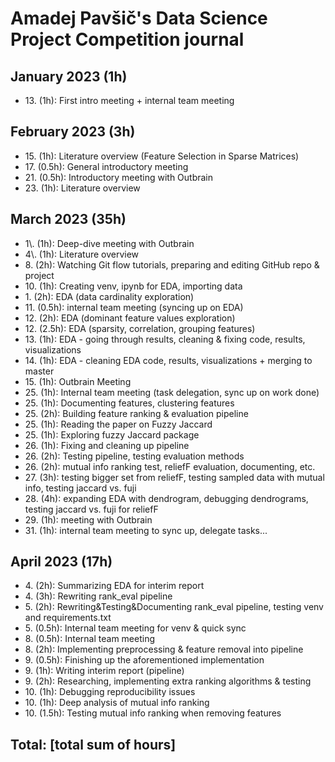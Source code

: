# Amadej Pavšič's Data Science Project Competition journal

## January 2023 (1h)
* 13\. (1h): First intro meeting + internal team meeting

## February 2023 (3h)
* 15\. (1h): Literature overview (Feature Selection in Sparse Matrices)
* 17\. (0.5h): General introductory meeting
* 21\. (0.5h): Introductory meeting with Outbrain
* 23\. (1h): Literature overview

## March 2023 (35h)
* 1\\. (1h): Deep-dive meeting with Outbrain
* 4\\. (1h): Literature overview
* 8\. (2h): Watching Git flow tutorials, preparing and editing GitHub repo & project
* 10\. (1h): Creating venv, ipynb for EDA, importing data
* 1\. (2h): EDA (data cardinality exploration)
* 11\. (0.5h): internal team meeting (syncing up on EDA)
* 12\. (2h): EDA (dominant feature values exploration)
* 12\. (2.5h): EDA (sparsity, correlation, grouping features)
* 13\. (1h): EDA - going through results, cleaning & fixing code, results, visualizations
* 14\. (1h): EDA - cleaning EDA code, results, visualizations + merging to master
* 15\. (1h): Outbrain Meeting
* 25\. (1h): Internal team meeting (task delegation, sync up on work done)
* 25\. (1h): Documenting features, clustering features
* 25\. (2h): Building feature ranking & evaluation pipeline
* 25\. (1h): Reading the paper on Fuzzy Jaccard
* 25\. (1h): Exploring fuzzy Jaccard package
* 26\. (1h): Fixing and cleaning up pipeline
* 26\. (2h): Testing pipeline, testing evaluation methods
* 26\. (2h): mutual info ranking test, reliefF evaluation, documenting, etc. 
* 27\. (3h): testing bigger set from reliefF, testing sampled data with mutual info, testing jaccard vs. fuji
* 28\. (4h): expanding EDA with dendrogram, debugging dendrograms, testing jaccard vs. fuji for reliefF
* 29\. (1h): meeting with Outbrain
* 31\. (1h): internal team meeting to sync up, delegate tasks...

## April 2023 (17h)
* 4\. (2h): Summarizing EDA for interim report  
* 4\. (3h): Rewriting rank_eval pipeline
* 5\. (2h): Rewriting&Testing&Documenting rank_eval pipeline, testing venv and requirements.txt
* 5\. (0.5h): Internal team meeting for venv & quick sync
* 8\. (0.5h): Internal team meeting
* 8\. (2h): Implementing preprocessing & feature removal into pipeline
* 9\. (0.5h): Finishing up the aforementioned implementation
* 9\. (1h): Writing interim report (pipeline)
* 9\. (2h): Researching, implementing extra ranking algorithms & testing
* 10\. (1h): Debugging reproducibility issues
* 10\. (1h): Deep analysis of mutual info ranking
* 10\. (1.5h): Testing mutual info ranking when removing features


## Total: [total sum of hours]
